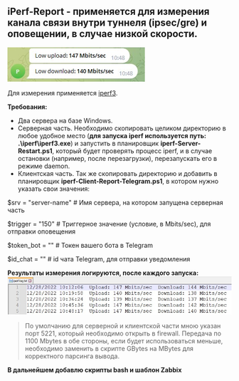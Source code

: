 ## iPerf-Report - применяется для измерения канала связи внутри туннеля (ipsec/gre) и оповещении, в случае низкой скорости.

![Image alt](https://github.com/Lifailon/iPerf-Report/blob/rsa/Screen/Telegram-Report-150Mbits.jpg)

Для измерения применяется [iperf3](https://github.com/esnet/iperf).

**Требования:**
* Два сервера на базе Windows.
* Серверная часть. Необходимо скопировать целиком директорию в любое удобное место (**для запуска iperf используется путь: .\iperf\iperf3.exe**) и запустить в планировщик **iperf-Server-Restart.ps1**, который будет проверять процесс iperf, и в случае остановки (например, после перезагрузки), перезапускать его в режиме daemon.
* Клиентская часть. Так же скопировать директорию и добавить в планировщик **iperf-Client-Report-Telegram.ps1**, в котором нужно указать свои значения:

$srv = "server-name" # Имя сервера, на котором запущена серверная часть

$trigger = "150" # Триггерное значение (условие, в Mbits/sec), для отправки оповещения

$token_bot = "" # Токен вашего бота в Telegram

$id_chat = "" # id чата Telegram, для отправки уведомления

**Результаты измерения логируются, после каждого запуска:**
![Image alt](https://github.com/Lifailon/iPerf-Report/blob/rsa/Screen/iperf-log.jpg)

> По умолчанию для серверной и клиентской части мною указан порт 5221, который необходимо открыть в firewall. Передача по 1100 Mbytes в обе стороны, если будет использоваться меньше, необходимо заменить в скрипте GBytes на MBytes для корректного парсинга вывода.

**В дальнейшем добавлю скрипты bash и шаблон Zabbix**
